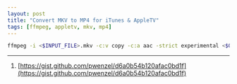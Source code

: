 ```yaml
---
layout: post
title: "Convert MKV to MP4 for iTunes & AppleTV"
tags: [ffmpeg, appletv, mkv, mp4]
---
```


```bash
ffmpeg -i <$INPUT_FILE>.mkv -c:v copy -c:a aac -strict experimental <$OUTPUT_FILE>.m4v
```

---
1. [https://gist.github.com/pwenzel/d6a0b54b120afac0bd1f](https://gist.github.com/pwenzel/d6a0b54b120afac0bd1f)

